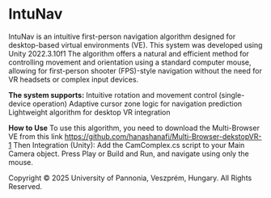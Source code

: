 # IntuNav
IntuNav is an intuitive first-person navigation algorithm designed for desktop-based virtual environments (VE). This system was developed using Unity 2022.3.10f1
The algorithm offers a natural and efficient method for controlling movement and orientation using a standard computer mouse, allowing for first-person shooter (FPS)-style navigation without the need for VR headsets or complex input devices.

**The system supports:**
Intuitive rotation and movement control (single-device operation)
Adaptive cursor zone logic for navigation prediction
Lightweight algorithm for desktop VR integration

**How to Use**
To use this algorithm, you need to download the Multi-Browser VE from this link https://github.com/hanashanafi/Multi-Browser-dekstopVR-1
Then Integration (Unity):
Add the CamComplex.cs script to your Main Camera object.
Press Play or Build and Run, and navigate using only the mouse.

Copyright © 2025 University of Pannonia, Veszprém, Hungary. All Rights Reserved.
